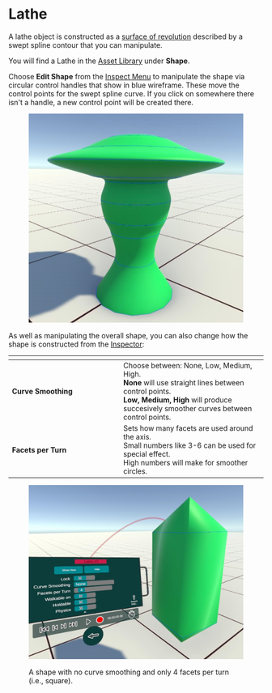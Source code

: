 # Lathe

A lathe object is constructed as a [surface of revolution](https://en.wikipedia.org/wiki/Surface\_of\_revolution) described by a swept spline contour that you can manipulate.

You will find a Lathe in the [Asset Library](../basics/asset-library.md) under **Shape**.

Choose **Edit Shape** from the [Inspect Menu](../basics/working-with-things/#inspect-menu) to manipulate the shape via circular control handles that show in blue wireframe. These move the control points for the swept spline curve. If you click on somewhere there isn't a handle, a new control point will be created there.

<figure><img src="../.gitbook/assets/DUMMY 2023-02-20 17-13-46.jpg" alt=""><figcaption></figcaption></figure>

As well as manipulating the overall shape, you can also change how the shape is constructed from the [Inspector](../basics/working-with-things/inspector.md):

<table data-header-hidden><thead><tr><th width="206"></th><th></th></tr></thead><tbody><tr><td><strong>Curve Smoothing</strong></td><td>Choose between: None, Low, Medium, High.<br><strong>None</strong> will use straight lines between control points.<br><strong>Low, Medium, High</strong> will produce succesively smoother curves between control points.</td></tr><tr><td><strong>Facets per Turn</strong></td><td>Sets how many facets are used around the axis.<br>Small numbers like 3-6 can be used for special effect. <br>High numbers will make for smoother circles.</td></tr></tbody></table>

<figure><img src="../.gitbook/assets/DUMMY 2023-02-20 17-10-28.jpg" alt=""><figcaption><p>A shape with no curve smoothing and only 4 facets per turn (i.e., square).</p></figcaption></figure>
